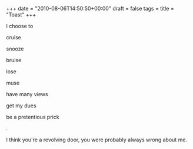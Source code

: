 +++
date = "2010-08-06T14:50:50+00:00"
draft = false
tags = 
title = "Toast"
+++
<p>I choose to</p>&#13;
<p>cruise</p>&#13;
<p>snooze</p>&#13;
<p>bruise</p>&#13;
<p>lose</p>&#13;
<p>muse</p>&#13;
<p>have many views</p>&#13;
<p>get my dues</p>&#13;
<p>be a pretentious prick</p>&#13;
<p>.</p>&#13;
<p>I think you're a revolving door, you were probably always wrong about me.</p> 